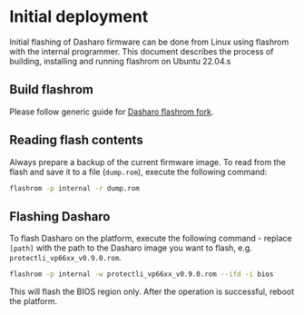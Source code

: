# Initial deployment

Initial flashing of Dasharo firmware can be done from Linux using flashrom with
the internal programmer. This document describes the process of building,
installing and running flashrom on Ubuntu 22.04.s

## Build flashrom

Please follow generic guide for [Dasharo flashrom fork](../../osf-trivia-list/deployment.md#how-to-install-dasharo-flashrom-fork).

## Reading flash contents

Always prepare a backup of the current firmware image. To read from the flash
and save it to a file (`dump.rom`), execute the following command:

```bash
flashrom -p internal -r dump.rom
```

## Flashing Dasharo

To flash Dasharo on the platform, execute the following command - replace
`[path]` with the path to the Dasharo image you want to flash, e.g.
`protectli_vp66xx_v0.9.0.rom`.

```bash
flashrom -p internal -w protectli_vp66xx_v0.9.0.rom --ifd -i bios
```

This will flash the BIOS region only. After the operation is successful,
reboot the platform.
